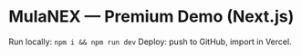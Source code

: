 # MulaNEX — Premium Demo (Next.js)

Run locally: `npm i && npm run dev`
Deploy: push to GitHub, import in Vercel.
